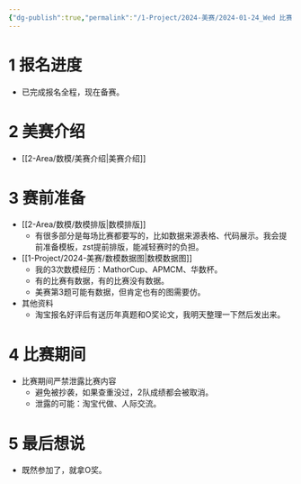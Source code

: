 ```yaml
---
{"dg-publish":true,"permalink":"/1-Project/2024-美赛/2024-01-24_Wed 比赛和准备的简介/"}
---
```


# 1 报名进度
- 已完成报名全程，现在备赛。
# 2 美赛介绍
- [[2-Area/数模/美赛介绍\|美赛介绍]]
# 3 赛前准备
- [[2-Area/数模/数模排版\|数模排版]]
	- 有很多部分是每场比赛都要写的，比如数据来源表格、代码展示。我会提前准备模板，zst提前排版，能减轻赛时的负担。
- [[1-Project/2024-美赛/数模数据图\|数模数据图]]
	- 我的3次数模经历：MathorCup、APMCM、华数杯。
	- 有的比赛有数据，有的比赛没有数据。
	- 美赛第3题可能有数据，但肯定也有的图需要仿。
- 其他资料
	- 淘宝报名好评后有送历年真题和O奖论文，我明天整理一下然后发出来。
# 4 比赛期间
- 比赛期间严禁泄露比赛内容
	- 避免被抄袭，如果查重没过，2队成绩都会被取消。
	- 泄露的可能：淘宝代做、人际交流。
# 5 最后想说
- 既然参加了，就拿O奖。
